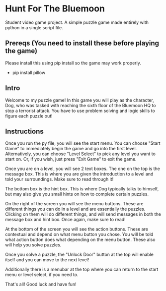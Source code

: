 # Hunt For The Bluemoon
Student video game project. A simple puzzle game made entirely with python in a single script file.

## Prereqs (You need to install these before playing the game)

Please install this using pip install so the game may work properly.
- pip install pillow

## Intro
Welcome to my puzzle game!
In this game you will play as the character, Dog, who was tasked with reaching the sixth floor of the Bluemoon HQ to stop a terrorist attack.
You have to use problem solving and logic skills to figure each puzzle out!

## Instructions
Once you run the py file, you will see the start menu. You can choose "Start Game" to immediately begin the game and go into the first level. Alternatively, you can choose "Level Select" to pick any level you want to start on. Or, if you wish, just press "Exit Game" to exit the game.

Once you are on a level, you will see 2 text boxes. The one on the top is the message box. This is where you are given the introduction to a level and told your surroundings. Make sure to read through it!

The bottom box is the hint box. This is where Dog typically talks to himself, but may also give you small hints on how to complete certain puzzles.

On the right of the screen you will see the menu buttons. These are different things you can do in a level and are essentially the puzzles. Clicking on them will do different things, and will send messages in both the message box and hint box. Once again, make sure to read!

At the bottom of the screen you will see the action buttons. These are contextual and depend on what menu button you chose. You will be told what action button does what depending on the menu button. These also will help you solve puzzles.

Once you solve a puzzle, the "Unlock Door" button at the top will enable itself and you can move to the next level!

Additionally there is a menubar at the top where you can return to the start menu or level select, if you need to.

That's all! Good luck and have fun!
